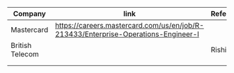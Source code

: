 
| Company         | link                                                                               | Reference | Status |
| --------------- | ---------------------------------------------------------------------------------- | --------- | ------ |
| Mastercard      | https://careers.mastercard.com/us/en/job/R-213433/Enterprise-Operations-Engineer-I |           |        |
| British Telecom |                                                                                    | Rishi     |        |
|                 |                                                                                    |           |        |
|                 |                                                                                    |           |        |
